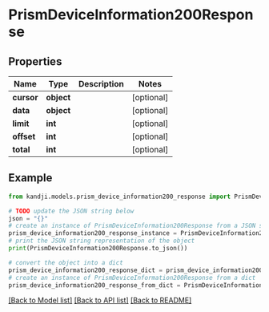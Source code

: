 # PrismDeviceInformation200Response


## Properties

Name | Type | Description | Notes
------------ | ------------- | ------------- | -------------
**cursor** | **object** |  | [optional] 
**data** | **object** |  | [optional] 
**limit** | **int** |  | [optional] 
**offset** | **int** |  | [optional] 
**total** | **int** |  | [optional] 

## Example

```python
from kandji.models.prism_device_information200_response import PrismDeviceInformation200Response

# TODO update the JSON string below
json = "{}"
# create an instance of PrismDeviceInformation200Response from a JSON string
prism_device_information200_response_instance = PrismDeviceInformation200Response.from_json(json)
# print the JSON string representation of the object
print(PrismDeviceInformation200Response.to_json())

# convert the object into a dict
prism_device_information200_response_dict = prism_device_information200_response_instance.to_dict()
# create an instance of PrismDeviceInformation200Response from a dict
prism_device_information200_response_from_dict = PrismDeviceInformation200Response.from_dict(prism_device_information200_response_dict)
```
[[Back to Model list]](../README.md#documentation-for-models) [[Back to API list]](../README.md#documentation-for-api-endpoints) [[Back to README]](../README.md)


